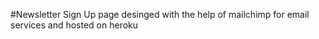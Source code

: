 #Newsletter Sign Up page desinged with the help of mailchimp for email services and hosted on heroku
